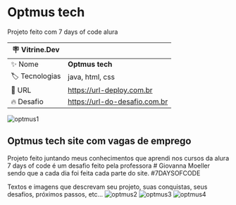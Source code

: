 # Optmus tech

Projeto feito com 7 days of code alura

| :placard: Vitrine.Dev |     |
| -------------  | --- |
| :sparkles: Nome        | **Optmus tech**
| :label: Tecnologias | java, html, css
| :rocket: URL         | https://url-deploy.com.br
| :fire: Desafio     | https://url-do-desafio.com.br

<!-- Inserir imagem com a #vitrinedev ao final do link -->


![optmus1](https://user-images.githubusercontent.com/88012503/204394575-7eaa8883-9f05-4d62-bc37-4cbc9b687b49.png)


## Optmus tech site com vagas de emprego
Projeto feito juntando meus conhecimentos que aprendi nos cursos da alura
7 days of code é um desafio feito pela professora  # Giovanna Moeller sendo que a cada dia foi feita cada parte do site.
#7DAYSOFCODE

Textos e imagens que descrevam seu projeto, suas conquistas, seus desafios, próximos passos, etc...
![optmus2](https://user-images.githubusercontent.com/88012503/204394615-eeea4b7a-24fd-4634-94dd-eccdfefc3cad.png)
![optmus3](https://user-images.githubusercontent.com/88012503/204394616-f5355b64-f6ea-4cfb-a12d-21c5db8ec854.png)
![optmus4](https://user-images.githubusercontent.com/88012503/204394617-1662b2d1-df18-4673-bcb4-28f80f313e98.png)
